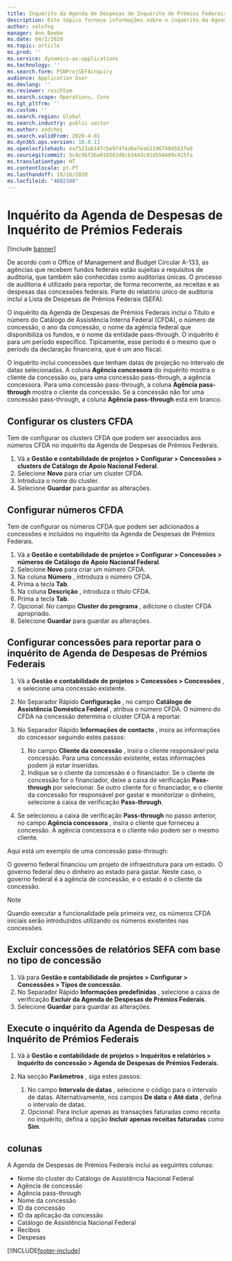 ```yaml
---
title: Inquérito da Agenda de Despesas de Inquérito de Prémios Federais
description: Este tópico fornece informações sobre o inquérito da Agenda de Despesas de Prémios Federais.
author: velofog
manager: Ann Beebe
ms.date: 04/2/2020
ms.topic: article
ms.prod: ''
ms.service: dynamics-ax-applications
ms.technology: ''
ms.search.form: PSNProjSEFAinquiry
audience: Application User
ms.devlang: ''
ms.reviewer: roschlom
ms.search.scope: Operations, Core
ms.tgt_pltfrm: ''
ms.custom: ''
ms.search.region: Global
ms.search.industry: public sector
ms.author: andchoi
ms.search.validFrom: 2020-4-01
ms.dyn365.ops.version: 10.0.11
ms.openlocfilehash: eaf523ab147cbe974fed6e7eab21967404583fe6
ms.sourcegitcommit: 5c4c9bf3ba018562d6cb3443c01d550489c415fa
ms.translationtype: HT
ms.contentlocale: pt-PT
ms.lasthandoff: 10/16/2020
ms.locfileid: "4082388"
---
```

# <a name="schedule-of-expenditures-of-federal-awards-inquiry"></a>Inquérito da Agenda de Despesas de Inquérito de Prémios Federais

[!include [banner](../includes/banner.md)]

De acordo com o Office of Management and Budget Circular A-133, as agências que recebem fundos federais estão sujeitas a requisitos de auditoria, que também são conhecidas como auditorias únicas. O processo de auditoria é utilizado para reportar, de forma recorrente, as receitas e as despesas das concessões federais. Parte do relatório único de auditoria inclui a Lista de Despesas de Prémios Federais (SEFA).

O inquérito da Agenda de Despesas de Prémios Federais inclui o Título e número do Catálogo de Assistência Interna Federal (CFDA), o número de concessão, o ano da concessão, o nome da agência federal que disponibiliza os fundos, e o nome da entidade pass-through. O inquérito é para um período específico. Tipicamente, esse período é o mesmo que o período da declaração financeira, que é um ano fiscal.

O inquérito inclui concessões que tenham datas de projeção no intervalo de datas selecionadas. A coluna **Agência concessora** do inquérito mostra o cliente da concessão ou, para uma concessão pass-through, a agência concessora. Para uma concessão pass-through, a coluna **Agência pass-through** mostra o cliente da concessão. Se a concessão não for uma concessão pass-through, a coluna **Agência pass-through** está em branco.

## <a name="set-up-the-cfda-clusters"></a>Configurar os clusters CFDA

Tem de configurar os clusters CFDA que podem ser associados aos números CFDA no inquérito da Agenda de Despesas de Prémios Federais.

1. Vá a **Gestão e contabilidade de projetos \> Configurar \> Concessões \> clusters de Catálogo de Apoio Nacional Federal**.
2. Selecione **Novo** para criar um cluster CFDA.
3. Introduza o nome do cluster.
4. Selecione **Guardar** para guardar as alterações.

## <a name="set-up-cfda-numbers"></a>Configurar números CFDA

Tem de configurar os números CFDA que podem ser adicionados a concessões e incluídos no inquérito da Agenda de Despesas de Prémios Federais.

1. Vá a **Gestão e contabilidade de projetos \> Configurar \> Concessões \> números de Catálogo de Apoio Nacional Federal**.
2. Selecione **Novo** para criar um número CFDA.
3. Na coluna **Número** , introduza o número CFDA.
4. Prima a tecla **Tab**.
5. Na coluna **Descrição** , introduza o título CFDA.
6. Prima a tecla **Tab**.
7. Opcional: No campo **Cluster do programa** , adicione o cluster CFDA apropriado.
8. Selecione **Guardar** para guardar as alterações.

## <a name="set-up-grants-to-report-for-the-schedule-of-expenditures-of-federal-awards-inquiry"></a>Configurar concessões para reportar para o inquérito de Agenda de Despesas de Prémios Federais

1. Vá a **Gestão e contabilidade de projetos \> Concessões \> Concessões** , e selecione uma concessão existente.
2. No Separador Rápido **Configuração** , no campo **Catálogo de Assistência Doméstica Federal** , atribua o número CFDA. O número do CFDA na concessão determina o cluster CFDA a reportar.
3. No Separador Rápido **Informações de contacto** , insira as informações do concessor seguindo estes passos:

    1. No campo **Cliente da concessão** , insira o cliente responsável pela concessão. Para uma concessão existente, estas informações podem já estar inseridas.
    2. Indique se o cliente da concessão é o financiador. Se o cliente de concessão for o financiador, deixe a caixa de verificação **Pass-through** por selecionar. Se outro cliente for o financiador, e o cliente da concessão for responsável por gastar e monitorizar o dinheiro, selecione a caixa de verificação **Pass-through**.

4. Se selecionou a caixa de verificação **Pass-through** no passo anterior, no campo **Agência concessora** , insira o cliente que forneceu a concessão. A agência concessora e o cliente não podem ser o mesmo cliente.

Aqui está um exemplo de uma concessão pass-through:

O governo federal financiou um projeto de infraestrutura para um estado. O governo federal deu o dinheiro ao estado para gastar. Neste caso, o governo federal é a agência de concessão, e o estado é o cliente da concessão.

> [!NOTE] 
> Quando executar a funcionalidade pela primeira vez, os números CFDA iniciais serão introduzidos utilizando os números existentes nas concessões.

## <a name="exclude-grants-from-sefa-reporting-based-on-the-grant-type"></a>Excluir concessões de relatórios SEFA com base no tipo de concessão

1. Vá para **Gestão e contabilidade de projetos \> Configurar \> Concessões \> Tipos de concessão**.
2. No Separador Rápido **Informações predefinidas** , selecione a caixa de verificação **Excluir da Agenda de Despesas de Prémios Federais**.
3. Selecione **Guardar** para guardar as alterações.

## <a name="run-the-schedule-of-expenditures-of-federal-awards-inquiry"></a>Execute o inquérito da Agenda de Despesas de Inquérito de Prémios Federais

1. Vá à **Gestão e contabilidade de projetos \> Inquéritos e relatórios \> Inquérito de concessão \> Agenda de Despesas de Prémios Federais**.
2. Na secção **Parâmetros** , siga estes passos:

    1. No campo **Intervalo de datas** , selecione o código para o intervalo de datas. Alternativamente, nos campos **De data** e **Até data** , defina o intervalo de datas.
    2. Opcional: Para incluir apenas as transações faturadas como receita no inquérito, defina a opção **Incluir apenas receitas faturadas** como **Sim**.

## <a name="columns"></a>colunas

A Agenda de Despesas de Prémios Federais inclui as seguintes colunas:

- Nome do cluster do Catálogo de Assistência Nacional Federal
- Agência de concessão
- Agência pass-through
- Nome da concessão
- ID da concessão
- ID da aplicação da concessão
- Catálogo de Assistência Nacional Federal
- Recibos
- Despesas


[!INCLUDE[footer-include](../includes/footer-banner.md)]